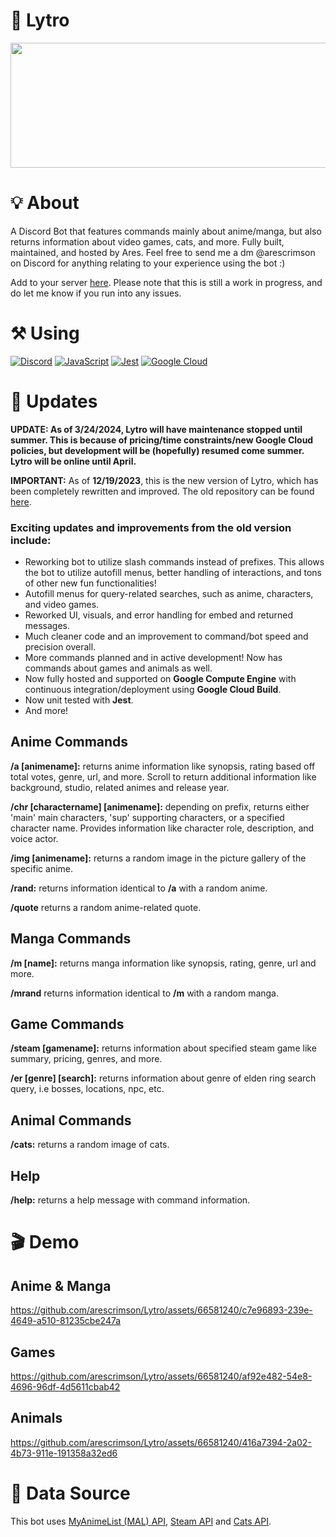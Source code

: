# 💜 Lytro

<div style="text-align:center">
<img src="https://i.redd.it/a3ftzqi7ide71.png" alt="" width="1500" height="200">
</div>

# 💡 About

A Discord Bot that features commands mainly about anime/manga, but also returns information about video games, cats, and more. Fully built, maintained, and hosted by Ares. Feel free to send me a dm @arescrimson on Discord for anything relating to your experience using the bot :)

Add to your server [here](https://discord.com/api/oauth2/authorize?client_id=1185754463907086367&permissions=2147510272&scope=bot+applications.commands). Please note that this is still a work in progress, and do let me know if you run into any issues.

# ⚒️ Using

[![Discord](https://img.shields.io/badge/Discord-7289DA?style=for-the-badge&logo=discord&logoColor=white)]() [![JavaScript](https://img.shields.io/badge/JavaScript-F7DF1E?style=for-the-badge&logo=javascript&logoColor=black)]() [![Jest](https://img.shields.io/badge/Jest-C21325?style=for-the-badge&logo=jest&logoColor=white)](https://jestjs.io/) [![Google Cloud](https://img.shields.io/badge/Google%20Cloud-4285F4?style=for-the-badge&logo=google-cloud&logoColor=white)](https://cloud.google.com/)

# 🚀 Updates

**UPDATE: As of 3/24/2024, Lytro will have maintenance stopped until summer. This is because of pricing/time constraints/new Google Cloud policies, but development will be (hopefully) resumed come summer. Lytro will be online until April.**

**IMPORTANT:** As of **12/19/2023**, this is the new version of Lytro, which has been completely rewritten and improved. The old repository can be found [here](https://github.com/arescrimson/LytroOld/tree/master).

### Exciting updates and improvements from the old version include:

- Reworking bot to utilize slash commands instead of prefixes. This allows the bot to utilize autofill menus, better handling of interactions, and tons of other new fun functionalities!
- Autofill menus for query-related searches, such as anime, characters, and video games.
- Reworked UI, visuals, and error handling for embed and returned messages.
- Much cleaner code and an improvement to command/bot speed and precision overall.
- More commands planned and in active development! Now has commands about games and animals as well.
- Now fully hosted and supported on **Google Compute Engine** with continuous integration/deployment using **Google Cloud Build**.
- Now unit tested with **Jest**.
- And more!

## Anime Commands

**/a [animename]:** returns anime information like synopsis, rating based off total votes, genre, url, and more. Scroll to return additional information like background, studio, related animes and release year.

**/chr [charactername] [animename]:** depending on prefix, returns either 'main' main characters, 'sup' supporting characters, or a specified character name. Provides information like character role, description, and voice actor.

**/img [animename]:** returns a random image in the picture gallery of the specific anime.

**/rand:** returns information identical to **/a** with a random anime.

**/quote** returns a random anime-related quote.

## Manga Commands

**/m [name]:** returns manga information like synopsis, rating, genre, url and more.

**/mrand** returns information identical to **/m** with a random manga.

## Game Commands

**/steam [gamename]:** returns information about specified steam game like summary, pricing, genres, and more.

**/er [genre] [search]:** returns information about genre of elden ring search query, i.e bosses, locations, npc, etc.

## Animal Commands

**/cats:** returns a random image of cats.

## Help

**/help:** returns a help message with command information.

# 🎬 Demo

## Anime & Manga

https://github.com/arescrimson/Lytro/assets/66581240/c7e96893-239e-4649-a510-81235cbe247a

## Games

https://github.com/arescrimson/Lytro/assets/66581240/af92e482-54e8-4696-96df-4d5611cbab42

## Animals

https://github.com/arescrimson/Lytro/assets/66581240/416a7394-2a02-4b73-911e-191358a32ed6

# 📄 Data Source

This bot uses [MyAnimeList (MAL) API](https://myanimelist.net/apiconfig/references/api/v2), [Steam API](https://steamcommunity.com/dev) and [Cats API](https://thecatapi.com/).
